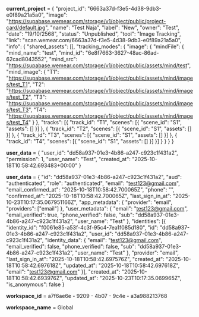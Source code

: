 **current_project** = { "project_id": "6663a37d-f3e5-4d38-9db3-e0f89a21a5a0", "image": "https://supabase.wemear.com/storage/v1/object/public/project-card/default.jpg", "name": "Test Naja", "label": "New", "owner": "Test", "date": "19/10/2568", "status": "Unpublished", "tool": "Image Tracking", "link": "scan.wemear.com/6663a37d-f3e5-4d38-9db3-e0f89a21a5a0", "info": { "shared_assets": [], "tracking_modes": { "image": { "mindFile": { "mind_name": "test", "mind_id": "6e8f7663-3627-48ac-86ad-62cad8043552", "mind_src": "https://supabase.wemear.com/storage/v1/object/public/assets/mind/test", "mind_image": { "T1": "https://supabase.wemear.com/storage/v1/object/public/assets/mind/images/test_T1", "T2": "https://supabase.wemear.com/storage/v1/object/public/assets/mind/images/test_T2", "T3": "https://supabase.wemear.com/storage/v1/object/public/assets/mind/images/test_T3", "T4": "https://supabase.wemear.com/storage/v1/object/public/assets/mind/images/test_T4" } }, "tracks": [{ "track_id": "T1", "scenes": [{ "scene_id": "S1", "assets": [] }] }, { "track_id": "T2", "scenes": [{ "scene_id": "S1", "assets": [] }] }, { "track_id": "T3", "scenes": [{ "scene_id": "S1", "assets": [] }] }, { "track_id": "T4", "scenes": [{ "scene_id": "S1", "assets": [] }] }] } } } }

**user_data** = { "user_id": "dd58a937-01e3-4b86-a247-c923c1f431a2", "permission": 1, "user_name": "Test", "created_at": "2025-10-18T10:58:42.693483+00:00" }


**user_data** = { "id": "dd58a937-01e3-4b86-a247-c923c1f431a2", "aud": "authenticated", "role": "authenticated", "email": "test123@gmail.com", "email_confirmed_at": "2025-10-18T10:58:42.700065Z", "phone": "", "confirmed_at": "2025-10-18T10:58:42.700065Z", "last_sign_in_at": "2025-10-23T10:17:35.067951166Z", "app_metadata": { "provider": "email", "providers": ["email"] }, "user_metadata": { "email": "test123@gmail.com", "email_verified": true, "phone_verified": false, "sub": "dd58a937-01e3-4b86-a247-c923c1f431a2", "user_name": "Test" }, "identities": [{ "identity_id": "f0061e85-a53f-4c3f-95c4-7ea1f085d180", "id": "dd58a937-01e3-4b86-a247-c923c1f431a2", "user_id": "dd58a937-01e3-4b86-a247-c923c1f431a2", "identity_data": { "email": "test123@gmail.com", "email_verified": false, "phone_verified": false, "sub": "dd58a937-01e3-4b86-a247-c923c1f431a2", "user_name": "Test" }, "provider": "email", "last_sign_in_at": "2025-10-18T10:58:42.697576Z", "created_at": "2025-10-18T10:58:42.697618Z", "updated_at": "2025-10-18T10:58:42.697618Z", "email": "test123@gmail.com" }], "created_at": "2025-10-18T10:58:42.693976Z", "updated_at": "2025-10-23T10:17:35.069965Z", "is_anonymous": false }


**workspace_id** = a7f6ae6e - 9209 - 4b07 - 9c4e - a3a988213768

**workspace_name** = Global

